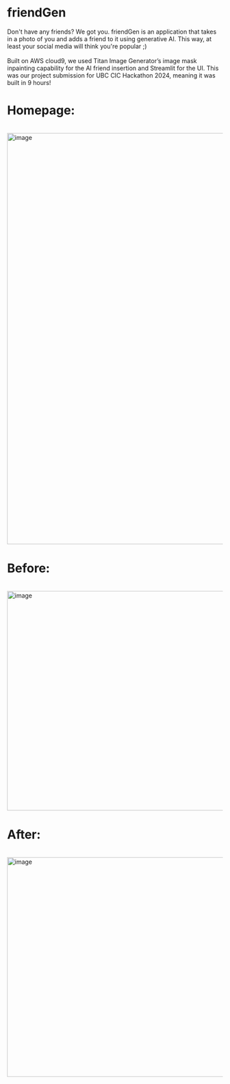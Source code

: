 # friendGen
Don't have any friends? We got you. friendGen is an application that takes in a photo of you and adds a friend to it using generative AI. This way, at least your social media will think you're popular ;)
<br>
<br>
Built on AWS cloud9, we used Titan Image Generator’s image mask inpainting capability for the AI friend insertion and Streamlit for the UI. This was our project submission for UBC CIC Hackathon 2024, meaning it was built in 9 hours!

# Homepage:
<br>
<img width="959" alt="image" src="https://github.com/andrewahn-ubc/friendGen/assets/115388743/d7247ac6-52e6-4f16-a310-0312eb4b15a3">

# Before:
<br>
<img width="512" alt="image" src="https://github.com/andrewahn-ubc/friendGen/assets/115388743/286f1728-375d-4e38-9ed6-fa3593a33ce3">


# After:
<br>
<img width="512" alt="image" src="https://github.com/andrewahn-ubc/friendGen/assets/115388743/c42c55f8-ec77-4caa-a0ac-3dbf983e996b">




